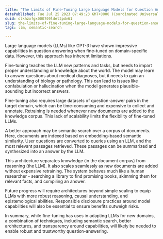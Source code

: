 ```yaml
---
title: "The Limits of Fine-Tuning Large Language Models for Question Answering"
datePublished: Tue Jul 25 2023 07:49:23 GMT+0000 (Coordinated Universal Time)
cuid: clkhzxfgx000709ldet2pdv61
slug: the-limits-of-fine-tuning-large-language-models-for-question-answering
tags: llm, semantic-search

---
```


Large language models (LLMs) like GPT-3 have shown impressive capabilities in question answering when fine-tuned on domain-specific data. However, this approach has inherent limitations.

Fine-tuning teaches the LLM new patterns and tasks, but needs to impart proper understanding or knowledge about the world. The model may learn to answer questions about medical diagnoses, but it needs to gain an understanding of biology or pathology. This can lead to issues like confabulation or hallucination when the model generates plausible-sounding but incorrect answers.

Fine-tuning also requires large datasets of question-answer pairs in the target domain, which can be time-consuming and expensive to collect and annotate. Retraining is needed whenever new documents are added to the knowledge corpus. This lack of scalability limits the flexibility of fine-tuned LLMs.

A better approach may be semantic search over a corpus of documents. Here, documents are indexed based on embedding-based semantic similarity. User questions are converted to queries using an LLM, and the most relevant passages retrieved. These passages can be summarized and synthesized into an answer by the LLM.

This architecture separates knowledge (in the document corpus) from reasoning (the LLM). It also scales seamlessly as new documents are added without expensive retraining. The system behaves much like a human researcher - searching a library to find promising books, skimming them for relevant facts, and compiling an answer.

Future progress will require architectures beyond simple scaling to equip LLMs with more robust reasoning, causal understanding, and epistemological abilities. Responsible disclosure practices around model capabilities will also be essential to ensure benefits outweigh risks.

In summary, while fine-tuning has uses in adapting LLMs for new domains, a combination of techniques, including semantic search, better architectures, and transparency around capabilities, will likely be needed to enable robust and trustworthy question-answering.